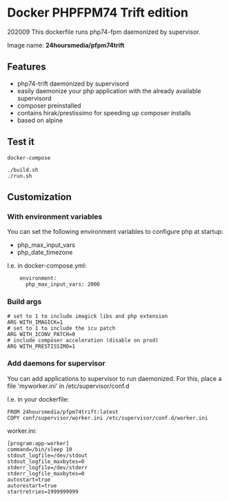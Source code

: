 # Docker PHPFPM74 Trift edition

202009
This dockerfile runs php74-fpm daemonized by supervisor.

Image name: **24hoursmedia/pfpm74trift**

## Features

* php74-trift daemonized by supervisord
* easily daemonize your php application with the already available supervisord
* composer preinstalled
* contains hirak/prestissimo for speeding up composer installs
* based on alpine

## Test it

```
docker-compose
```

```
./build.sh
./run.sh
```

## Customization

### With environment variables

You can set the following environment variables to configure php at startup:

- php_max_input_vars
- php_date_timezone

I.e. in docker-compose.yml:

```
    environment:
      php_max_input_vars: 2000
```

### Build args

```
# set to 1 to include imagick libs and php extension
ARG WITH_IMAGICK=1
# set to 1 to include the icu patch
ARG WITH_ICONV_PATCH=0
# include composer acceleration (disable on prod)
ARG WITH_PRESTISSIMO=1
```

### Add daemons for supervisor

You can add applications to supervisor to run daemonized.
For this, place a file 'myworker.ini' in /etc/supervisor/conf.d

I.e. in your dockerfile:

```
FROM 24hoursmedia/pfpm74trift:latest
COPY conf/supervisor/worker.ini /etc/supervisor/conf.d/worker.ini
```

worker.ini:
```
[program:app-worker]
command=/bin/sleep 10
stdout_logfile=/dev/stdout
stdout_logfile_maxbytes=0
stderr_logfile=/dev/stderr
stderr_logfile_maxbytes=0
autostart=true
autorestart=true
startretries=1999999999
```


